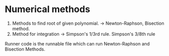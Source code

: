 # Numerical methods
1. Methods to find root of given polynomial. -> Newton-Raphson, Bisection method.
2. Method for integration -> Simpson's 1/3rd rule. Simpson's 3/8th rule

Runner code is the runnable file which can run Newton-Raphson and Bisection Methods.
